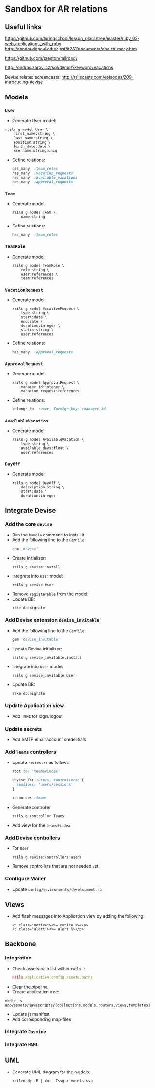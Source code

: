 #   Sandbox for AR relations

##  Useful links
https://github.com/turingschool/lesson_plans/tree/master/ruby_02-web_applications_with_ruby
http://condor.depaul.edu/sjost/it231/documents/one-to-many.htm

https://github.com/preston/railroady

http://ondras.zarovi.cz/sql/demo/?keyword=vacations

Devise related screencasts:
http://railscasts.com/episodes/209-introducing-devise


##  Models
### `User`
- Generate User model:
```
rails g model User \
    first_name:string \
    last_name:string \
    position:string \
    birth_date:date \
    username:string:uniq
```
- Define relations:
  ```ruby
  has_many  :team_roles
  has_many  :vacation_requests
  has_many  :available_vacations
  has_many  :approval_requests
  ```


### `Team`
- Generate model:
  ```
  rails g model Team \
      name:string
  ```
- Define relations:
  ```ruby
  has_many  :team_roles
  ```


### `TeamRole`
- Generate model:
  ```
  rails g model TeamRole \
      role:string \
      user:references \
      team:references
  ```


### `VacationRequest`
- Generate model:
  ```
  rails g model VacationRequest \
      type:string \
      start:date \
      end:date \
      duration:integer \
      status:string \
      user:references
  ```
- Define relations:
  ```ruby
  has_many  :approval_requests
  ```


### `ApprovalRequest`

- Generate model:
  ```
  rails g model ApprovalRequest \
      manager_id:integer \
      vacation_request:references
  ```
- Define relations:
  ```ruby
  belongs_to  :user, foreign_key: :manager_id
  ```


### `AvailableVacation`
- Generate model:
  ```
  rails g model AvailableVacation \
      type:string \
      available_days:float \
      user:references
  ```


### `DayOff`
- Generate model:
  ```
  rails g model DayOff \
      description:string \
      start:date \
      duration:integer
  ```



##  Integrate Devise
### Add the core `devise`
- Run the `bundle` command to install it.
- Add the following line to the `Gemfile`:
  ```ruby
  gem 'devise'
  ```
- Create initializer:
  ```
  rails g devise:install
  ```
- Integrate into `User` model:
  ```
  rails g devise User
  ```
- Remove `registerable` from the model:
- Update DB:
  ```
  rake db:migrate
  ```


### Add Devise extension `devise_invitable`
- Add the following line to the `Gemfile`:
  ```ruby
  gem 'devise_invitable'
  ```
- Update Devise initializer:
  ```
  rails g devise_invitable:install
  ```
- Integrate into `User` model:
  ```
  rails g devise_invitable User
  ```
- Update DB:
  ```
  rake db:migrate
  ```


### Update Application view
- Add links for login/logout


### Update secrets
- Add SMTP email account credentials


### Add `Teams` controllers
- Update `routes.rb` as follows
  ```ruby
  root to: 'teams#index'

  devise_for :users, controllers: {
    sessions: 'users/sessions'
  }

  resources :teams
  ```
- Generate controller
  ```
  rails g controller Teams
  ```
- Add view for the `teams#index`


### Add Devise controllers
- For `User`
  ```
  rails g devise:controllers users
  ```
- Remove controllers that are not needed yet


### Configure Mailer
- Update `config/environments/development.rb`

##  Views
- Add flash messages into Application view by adding the following:
  ```
  <p class="notice"><%= notice %></p>
  <p class="alert"><%= alert %></p>
  ```

##  Backbone
### Integration
- Check assets path list within `rails c`
  ```ruby
  Rails.application.config.assets.paths
  ```
- Clear the pipeline.
- Create application tree:
```
mkdir -v app/assets/javascripts/{collections,models,routers,views,templates}
```
- Update js manifest
- Add corresponding map-files


### Integrate `Jasmine`

### Integrate `HAML`

##  UML
- Generate UML diagram for the models:
  ```
  railroady -M | dot -Tsvg > models.svg
  ```
